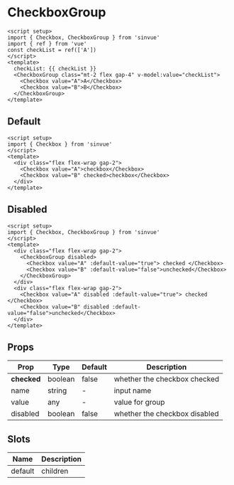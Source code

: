 # CheckboxGroup

```vue demo
<script setup>
import { Checkbox, CheckboxGroup } from 'sinvue'
import { ref } from 'vue'
const checkList = ref(['A'])
</script>
<template>
  checkList: {{ checkList }}
  <CheckboxGroup class="mt-2 flex gap-4" v-model:value="checkList">
    <Checkbox value="A">A</Checkbox>
    <Checkbox value="B">B</Checkbox>
  </CheckboxGroup>
</template>
```

## Default

```vue demo
<script setup>
import { Checkbox } from 'sinvue'
</script>
<template>
  <div class="flex flex-wrap gap-2">
    <Checkbox value="A">checkbox</Checkbox>
    <Checkbox value="B" checked>checkbox</Checkbox>
  </div>
</template>
```

## Disabled

```vue demo
<script setup>
import { Checkbox, CheckboxGroup } from 'sinvue'
</script>
<template>
  <div class="flex flex-wrap gap-2">
    <CheckboxGroup disabled>
      <Checkbox value="A" :default-value="true"> checked </Checkbox>
      <Checkbox value="B" :default-value="false">unchecked</Checkbox>
    </CheckboxGroup>
  </div>
  <div class="flex flex-wrap gap-2">
    <Checkbox value="A" disabled :default-value="true"> checked </Checkbox>
    <Checkbox value="B" disabled :default-value="false">unchecked</Checkbox>
  </div>
</template>
```

## Props

| Prop        | Type    | Default | Description                   |
| ----------- | ------- | ------- | ----------------------------- |
| **checked** | boolean | false   | whether the checkbox checked  |
| name        | string  | -       | input name                    |
| value       | any     | -       | value for group               |
| disabled    | boolean | false   | whether the checkbox disabled |

## Slots

| Name    | Description |
| ------- | ----------- |
| default | children    |
